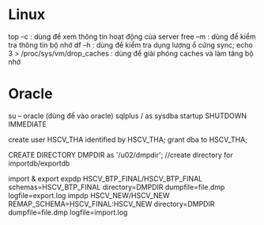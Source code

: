 Linux
===========
top –c : dùng để xem thông tin hoạt động của server
free –m : dùng để kiểm tra thông tin bộ nhớ
df –h : dùng để kiểm tra dụng lượng ổ cứng
sync; echo 3 > /proc/sys/vm/drop_caches : dùng để giải phóng caches và làm tăng bộ nhớ

Oracle
===========
su – oracle  (dùng để vào oracle)
sqlplus / as sysdba
startup
SHUTDOWN IMMEDIATE

create user HSCV_THA identified by HSCV_THA;
grant dba to HSCV_THA;

CREATE DIRECTORY DMPDIR as '/u02/dmpdir'; //create directory for importdb/exportdb

import & export
expdp HSCV_BTP_FINAL/HSCV_BTP_FINAL schemas=HSCV_BTP_FINAL directory=DMPDIR dumpfile=file.dmp logfile=export.log
impdp HSCV_NEW/HSCV_NEW  REMAP_SCHEMA=HSCV_FINAL:HSCV_NEW directory=DMPDIR dumpfile=file.dmp logfile=import.log

